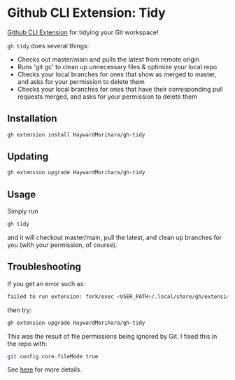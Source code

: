 # Github CLI Extension: Tidy

[Github CLI Extension](https://docs.github.com/en/github-cli/github-cli/creating-github-cli-extensions) for tidying your Git workspace!

`gh tidy` does several things:
* Checks out master/main and pulls the latest from remote origin
* Runs 'git gc' to clean up unnecessary files & optimize your local repo
* Checks your local branches for ones that show as merged to master, and asks for your permission to delete them
* Checks your local branches for ones that have their corresponding pull requests merged, and asks for your permission to delete them

## Installation
```sh
gh extension install HaywardMorihara/gh-tidy
```

## Updating
```sh
gh extension upgrade HaywardMorihara/gh-tidy
```

## Usage
Simply run
```sh
gh tidy
```
and it will checkout master/main, pull the latest, and clean up branches for you (with your permission, of course).

## Troubleshooting
If you get an error such as:
```sh
failed to run extension: fork/exec <USER_PATH>/.local/share/gh/extensions/gh-tidy/gh-tidy: permission denied
```
then try:
```sh
gh extension upgrade HaywardMorihara/gh-tidy
```

This was the result of file permissions being ignored by Git. I fixed this in the repo with:
```sh
git config core.fileMode true
```
See [here](https://stackoverflow.com/questions/1580596/how-do-i-make-git-ignore-file-mode-chmod-changes) for more details.

